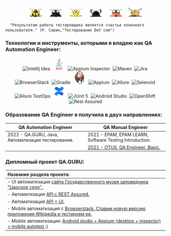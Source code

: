    <p align="center"> <img src="https://github.com/AntoninaZhegalova/sertificates/blob/main/images/bugs1.png" title="Результатом работы тестировщика является счастье конечного пользователя." alt="Intellij Idea" height="40"/>
   </p>

      "Результатом работы тестировщика является счастье конечного пользователя." (Р. Савин,"Тестирование Dot com")
    
   
### Технологии и инструменты, которыми я владею как QA Automation Engineer:

<p align="center">  
  <img src="https://img.icons8.com/color/48/000000/intellij-idea.png" title="Intellij Idea" alt="Intellij Idea" width="40" height="40"/>&nbsp; 
  <img src="https://github.com/devicons/devicon/blob/master/icons/java/java-original-wordmark.svg" title="Java" alt="Java" width="40" height="40"/>&nbsp;
    <img src="https://github.com/appium/appium-inspector/raw/main/docs/icon.png" title="Appium Inspector" alt="Appium Inspector" width="40" height="40"/>&nbsp;
  <img src="https://www.svgrepo.com/show/354051/maven.svg" title="Maven"  alt="Maven" width="40" height="40"/>&nbsp;
   <img src="https://img.icons8.com/color/96/jira.png" title="Jira" alt="Jira" width="40" height="40"/>&nbsp; 
  <img src="https://avatars.githubusercontent.com/u/1119453?s=200&v=4" title="BrowserStack"  alt="BrowserStack" width="40" height="40"/>&nbsp;
  <img src="https://plugins.gradle.org/shared-assets/shared/images/elephant-corner.png" title="Gradle"  alt="Gradle" width="40" height="40"/>&nbsp;
  <img src="https://github.com/devicons/devicon/blob/master/icons/jenkins/jenkins-original.svg"  title="Jenkins" alt="Jenkins" width="40" height="40"/>&nbsp;
   <img src="https://avatars.githubusercontent.com/u/3221291?s=200&v=4" title="Appium" alt="Appium" width="40" height="40"/>&nbsp;
  <img src="https://images.opencollective.com/allure-report/f14e715/logo/256.png" title="Allure" alt="Allure" width="40" height="40"/>&nbsp;
  <img src="https://avatars.githubusercontent.com/u/26328913?s=400&v=4" title="Selenoid" alt="Selenoid" width="50" height="40"/>&nbsp;
  <img src="https://plugins.jetbrains.com/files/12513/183932/icon/pluginIcon.svg" title="Allure TestOps" alt="Allure TestOps" width="40" height="40"/>&nbsp;
  <img src="https://github.com/devicons/devicon/blob/master/icons/confluence/confluence-original.svg" title="Confluence" alt="Confluence" width="40" height="40"/>&nbsp;
   <img src="https://miro.medium.com/max/1400/1*J8sjpKQJswCKiPUYVefbgQ.jpeg" title="JUnit 5" alt="JUnit 5" width="70" height="40"/>&nbsp;
  <img src="https://cdn.worldvectorlogo.com/logos/android-studio-1.svg" title="Android Studio" alt="Android Studio" width="40" height="40"/>&nbsp;   
  <img src="https://avatars.githubusercontent.com/u/792337?s=200&v=4" title="OpenShift" alt="OpenShift" width="40" height="40"/>&nbsp;
  <img src="https://avatars.githubusercontent.com/u/19369327?s=200&v=4" title="Rest Assured" alt="Rest Assured" width="40" height="40" /> 
  </p>
 
### Образование QA Engineer я получила в двух направлениях: 

  |QA Automation Engineer          | QA Manual Engineer                            
  | -------------------------------- |--------------------------------------------------|
  | 2022 - QA.GURU, Java, Автоматизация тестирования. |  2021 - EPAM, EPAM LEARN, Software Testing Introduction.|  
  | | <a target="_blank" href="https://github.com/AntoninaZhegalova/sertificates/blob/main/images/Otus_Certificate_AZhegalova.png">2021 - OTUS, QA Engineer. Basic.</a>| 
  
 ### Дипломный проект QA.GURU:
 
  |Название раздела проекта: |                                    
  |:----------------------------------------------------------------------------------- |
  | - UI автоматизация  <a target="_blank" href="https://github.com/AntoninaZhegalova/tzar-auto-test "> сайта Государственного музея заповедника "Царское село".</a> |  
  | - Автоматизация  <a target="_blank" href="https://github.com/AntoninaZhegalova/reqresin-api-tests "> API с REST Assured.</a> | 
  | - Автоматизация <a target="_blank" href="https://github.com/AntoninaZhegalova/demowebshop-api-ui-tests "> API + UI. </a>    |
  | - Mobile автоматизация с <a target="_blank" href="https://github.com/AntoninaZhegalova/wikipedia-mobile-tests">Browserstack. Ставим новую версию приложения Wikipedia и тестируем ее. </a>                          |  
  | - Mobile автоматизация: <a target="_blank" href="https://github.com/AntoninaZhegalova/wikipedia-mobile-tests-android-studio"> Android studio + Appium (desktop + inspector) = mobile autotest </a> :)| 
  
  
 
